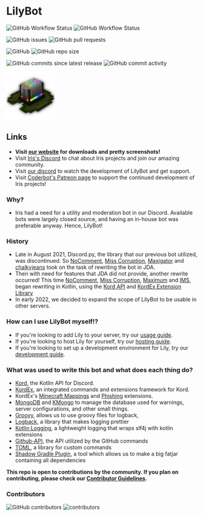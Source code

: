 # LilyBot
![GitHub Workflow Status](https://img.shields.io/github/workflow/status/IrisShaders/LilyBot/Build%20Only?label=Build%20Only)
![GitHub Workflow Status](https://img.shields.io/github/workflow/status/IrisShaders/LilyBot/Build%20&%20Deploy?label=Build%20and%20Deploy)

![GitHub issues](https://img.shields.io/github/issues/IrisShaders/LilyBot?label=Issues)
![GitHub pull requests](https://img.shields.io/github/issues-pr/IrisShaders/LilyBot?label=Pull%20Requests) 

![GitHub](https://img.shields.io/github/license/IrisShaders/LilyBot?label=License)
![GitHub repo size](https://img.shields.io/github/repo-size/IrisShaders/LilyBot?label=Repository%20Size)

![GitHub commits since latest release](https://img.shields.io/github/commits-since/IrisShaders/LilyBot/latest/main?include_prereleases)
![GitHub commit activity](https://img.shields.io/github/commit-activity/w/IrisShaders/LilyBot?label=Commit%20Activity)

<img src="docs/lily-logo-transparent.png" alt="The LilyBot Logo" style="width: 128px"/>

## Links
* **Visit [our website](https://irisshaders.net) for downloads and pretty screenshots!**
* Visit [Iris's Discord](https://discord.gg/hy2329fcTZ) to chat about Iris projects and join our amazing community.
* Visit [our discord](https://discord.gg/hy2329fcTZ) to watch the development of LilyBot and get support.
* Visit [Coderbot's Patreon page](https://www.patreon.com/coderbot)
to support the continued development of Iris projects!

### Why?
* Iris had a need for a utility and moderation bot in our Discord.
Available bots were largely closed source, and having an in-house bot was preferable anyway. Hence, LilyBot!

### History
* Late in August 2021, Discord.py, the library that our previous bot utilized, was discontinued.
So [NoComment](https://github.com/NoComment1105), [Miss Corruption](https://github.com/Miss-Corruption),
[Maxigator](https://github.com/Maxigator) and [chalkyjeans](https://github.com/chalkyjeans)
took on the task of rewriting the bot in JDA.
* Then with need for features that JDA did not provide, another rewrite occurred!
This time [NoComment](https://github.com/NoComment1105), [Miss Corruption](https://github.com/Miss-Corruption),
[Maximum](https://github.com/maximumpower55) and [IMS](https://github.com/IMS212), began rewriting in Kotlin,
using the [Kord API](https://github.com/kordlib/kord) and
[KordEx Extension Library](https://github.com/Kord-Extensions/kord-extensions)
* In early 2022, we decided to expand the scope of LilyBot to be usable in other servers.

### How can I use LilyBot myself!?
* If you're looking to add Lily to your server, try our
[usage guide](https://github.com/IrisShaders/LilyBot/blob/main/docs/usage-guide.md).
* If you're looking to host Lily for yourself, try our
[hosting guide](https://github.com/IrisShaders/LilyBot/blob/main/docs/hosting-guide.md).
* If you're looking to set up a development environment for Lily, try our
[development guide](https://github.com/IrisShaders/LilyBot/blob/main/docs/development-guide.md).

### What was used to write this bot and what does each thing do?
* [Kord](https://github.com/kordlib/kord), the Kotlin API for Discord.
* [KordEx](https://github.com/Kord-Extensions/kord-extensions),
an integrated commands and extensions framework for Kord. 
* KordEx's [Minecraft Mappings](https://github.com/Kord-Extensions/ext-mappings) and
[Phishing](https://github.com/Kord-Extensions/kord-extensions/tree/develop/extra-modules/extra-phishing) extensions.
* [MongoDB](https://www.mongodb.com/) and [KMongo](https://litote.org/kmongo/)
  to manage the database used for warnings, server configurations, and other small things.
* [Groovy](https://www.groovy-lang.org/), allows us to use groovy files for logback, 
* [Logback](https://github.com/qos-ch/logback), a library that makes logging prettier
* [Kotlin Logging](https://github.com/MicroUtils/kotlin-logging),
a lightweight logging that wraps slf4j with kotlin extensions
* [Github-API](https://github.com/hub4j/github-api), the API utilized by the GitHub commands
* [TOML](https://github.com/Jezza/toml), a library for custom commands 
* [Shadow Gradle Plugin](https://github.com/johnrengelman/shadow),
  a tool which allows us to make a big fatjar containing all dependencies

**This repo is open to contributions by the community. If you plan on contributing, please check our
[Contributor Guidelines](https://github.com/IrisShaders/LilyBot/blob/main/CONTRIBUTING.md).**

### Contributors
![GitHub contributors](https://img.shields.io/github/contributors/IrisShaders/LilyBot?label=Total%20Contributors)
![contributors](https://contrib.rocks/image?repo=IrisShaders/LilyBot)
